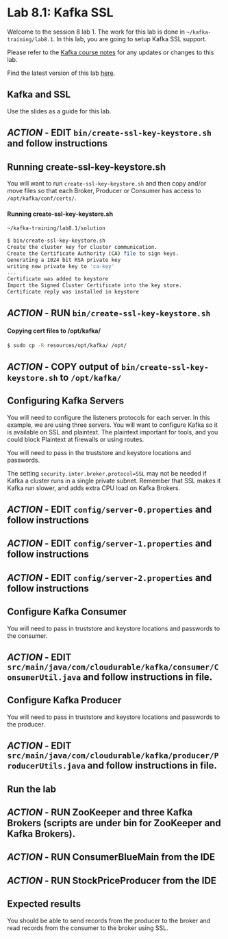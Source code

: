# Lab 8.1: Kafka SSL

Welcome to the session 8 lab 1. The work for this lab is done in `~/kafka-training/lab8.1`.
In this lab, you are going to setup Kafka SSL support.

Please refer to the [Kafka course notes](https://goo.gl/a4kk5b) for any updates or changes to this lab.

Find the latest version of this lab [here](https://gist.github.com/RichardHightower/965b627ab7b67eb35c8fe7dc9e4fb710).

## Kafka and SSL

Use the slides as a guide for this lab.

## ***ACTION*** - EDIT `bin/create-ssl-key-keystore.sh` and follow instructions

## Running create-ssl-key-keystore.sh

You will want to run `create-ssl-key-keystore.sh` and then
copy and/or move files so that each Broker, Producer or Consumer has access
to `/opt/kafka/conf/certs/`.

#### Running create-ssl-key-keystore.sh
```sh
~/kafka-training/lab8.1/solution

$ bin/create-ssl-key-keystore.sh
Create the cluster key for cluster communication.
Create the Certificate Authority (CA) file to sign keys.
Generating a 1024 bit RSA private key
writing new private key to 'ca-key'
...
Certificate was added to keystore
Import the Signed Cluster Certificate into the key store.
Certificate reply was installed in keystore
```

## ***ACTION*** - RUN `bin/create-ssl-key-keystore.sh`

#### Copying cert files to /opt/kafka/

```sh
$ sudo cp -R resources/opt/kafka/ /opt/
```

## ***ACTION*** - COPY output of `bin/create-ssl-key-keystore.sh` to `/opt/kafka/`

## Configuring Kafka Servers
You will need to configure the listeners protocols for each server. In this example, we
are using three servers. You will want to configure Kafka so it is available on SSL and plaintext.
The plaintext important for tools, and you could block Plaintext at firewalls or using routes.

You will need to pass in the truststore and keystore locations and passwords.

The setting `security.inter.broker.protocol=SSL` may not be needed if Kafka a cluster runs in
a single private subnet. Remember that SSL makes it Kafka run slower, and adds extra CPU load
on Kafka Brokers.

## ***ACTION*** - EDIT `config/server-0.properties` and follow instructions
## ***ACTION*** - EDIT `config/server-1.properties` and follow instructions
## ***ACTION*** - EDIT `config/server-2.properties` and follow instructions

## Configure Kafka Consumer

You will need to pass in truststore and keystore locations and passwords to the consumer.

## ***ACTION*** - EDIT `src/main/java/com/cloudurable/kafka/consumer/ConsumerUtil.java` and follow instructions in file.


## Configure Kafka Producer

You will need to pass in truststore and keystore locations and passwords to the producer.

## ***ACTION*** - EDIT `src/main/java/com/cloudurable/kafka/producer/ProducerUtils.java` and follow instructions in file.

## Run the lab

## ***ACTION*** - RUN ZooKeeper and three Kafka Brokers (scripts are under bin for ZooKeeper and Kafka Brokers).
## ***ACTION*** - RUN ConsumerBlueMain from the IDE
## ***ACTION*** - RUN StockPriceProducer from the IDE

## Expected results
You should be able to send records from the producer to the broker
and read records from the consumer to the broker using SSL.
